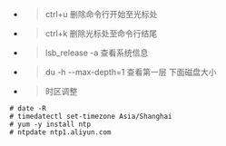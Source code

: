 - > ctrl+u 删除命令行开始至光标处
- > ctrl+k 删除光标处至命令行结尾
- > lsb_release -a  查看系统信息
- > du -h --max-depth=1 查看第一层 下面磁盘大小
- > 时区调整
```
# date -R
# timedatectl set-timezone Asia/Shanghai
# yum -y install ntp
# ntpdate ntp1.aliyun.com
```